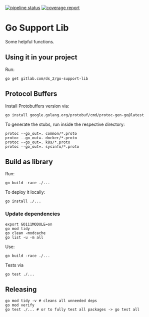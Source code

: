 [![pipeline status](https://gitlab.com/ds_2/go-support-lib/badges/master/pipeline.svg)](https://gitlab.com/ds_2/go-support-lib/commits/master)
[![coverage report](https://gitlab.com/ds_2/go-support-lib/badges/master/coverage.svg)](https://gitlab.com/ds_2/go-support-lib/commits/master)


# Go Support Lib

Some helpful functions.

## Using it in your project

Run:

    go get gitlab.com/ds_2/go-support-lib

## Protocol Buffers

Install Protobuffers version via:

    go install google.golang.org/protobuf/cmd/protoc-gen-go@latest

To generate the stubs, run inside the respective directory:

    protoc --go_out=. common/*.proto
    protoc --go_out=. docker/*.proto
    protoc --go_out=. k8s/*.proto
    protoc --go_out=. sysinfo/*.proto

## Build as library

Run:

    go build -race ./...

To deploy it locally:

    go install ./...

### Update dependencies

    export GO111MODULE=on
    go mod tidy
    go clean -modcache
    go list -u -m all

Use:

    go build -race ./...
    
Tests via

    go test ./...

## Releasing

    go mod tidy -v # cleans all unneeded deps
    go mod verify
    go test ./... # or to fully test all packages -> go test all
